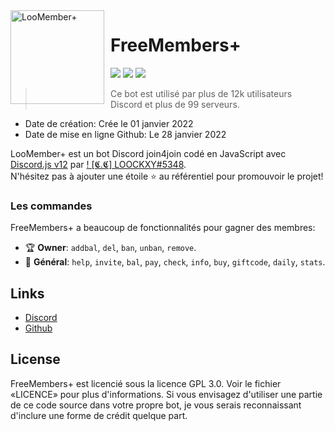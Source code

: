 <img width="150" height="150" align="left" style="float: left; margin: 0 10px 0 0;" alt="LooMember+" src="https://cdn.discordapp.com/attachments/919733303374925844/936751021768708146/Loockxy.png">  

# FreeMembers+

[![](https://img.shields.io/discord/929192992160481331.svg?logo=discord&colorB=7289DA)](https://discord.gg/Cn3WRWJ2)
[![](https://img.shields.io/badge/discord.js-v12.0.0--dev-blue.svg?logo=npm)](https://github.com/discordjs)
[![](https://img.shields.io/badge/paypal-donate-blue.svg)](https://www.paypal.me/loockxy)

> Ce bot est utilisé par plus de 12k utilisateurs Discord et plus de 99 serveurs.

* Date de création: Crée le 01 janvier 2022
* Date de mise en ligne Github: Le 28 janvier 2022

LooMember+ est un bot Discord join4join codé en JavaScript avec [Discord.js v12](https://discord.js.org) par [! [𝕮.𝕮] LOOCKXY#5348](https://github.com/Loockxy).  
N'hésitez pas à ajouter une étoile ⭐ au référentiel pour promouvoir le projet!

### Les commandes

FreeMembers+ a beaucoup de fonctionnalités pour gagner des membres:

*   🏆 **Owner**: `addbal`, `del`, `ban`, `unban`, `remove`. 
*   💎 **Général**: `help`, `invite`, `bal`, `pay`, `check`, `info`, `buy`, `giftcode`, `daily`, `stats`.

## Links

*   [Discord](https://discord.gg/Cn3WRWJ2)
*   [Github](https://github.com/Loockxy)

## License

FreeMembers+ est licencié sous la licence GPL 3.0. Voir le fichier «LICENCE» pour plus d'informations. Si vous envisagez d'utiliser une partie de ce code source dans votre propre bot, je vous serais reconnaissant d'inclure une forme de crédit quelque part.
